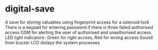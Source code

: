 # digital-save
A save for storing valuables using fingerprint access for a solenoid lock
There is a keypad for entering password if there is three failed authorised access
GSM for alerting the user of authorised and unauthorised access
LED light indicators- Green for right access, Red for wrong access
Sound from buzzer
LCD dislays the system processes
